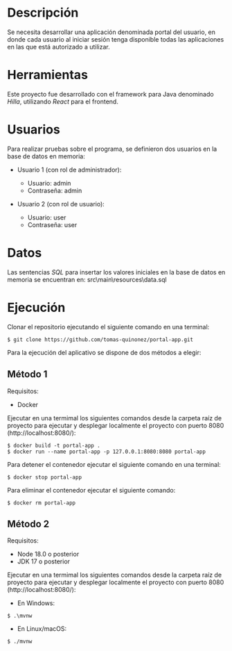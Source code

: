 # Descripción

Se necesita desarrollar una aplicación denominada portal del usuario, en donde cada
usuario al iniciar sesión tenga disponible todas las aplicaciones en las que está autorizado a
utilizar.

# Herramientas

Este proyecto fue desarrollado con el framework para Java denominado *Hilla*, utilizando *React* para el frontend.

# Usuarios

Para realizar pruebas sobre el programa, se definieron dos usuarios en la base de datos en memoria:

- Usuario 1 (con rol de administrador):
  - Usuario: admin
  - Contraseña: admin

- Usuario 2 (con rol de usuario):
  - Usuario: user
  - Contraseña: user

# Datos

Las sentencias *SQL* para insertar los valores iniciales en la base de datos en memoria se encuentran en: src\main\resources\data.sql


# Ejecución

Clonar el repositorio ejecutando el siguiente comando en una terminal:

```
$ git clone https://github.com/tomas-quinonez/portal-app.git
```

Para la ejecución del aplicativo se dispone de dos métodos a elegir:

## Método 1

Requisitos:
-  Docker

Ejecutar en una termimal los siguientes comandos desde la carpeta raíz de proyecto para ejecutar y desplegar localmente el proyecto con puerto 8080 (http://localhost:8080/):

```
$ docker build -t portal-app .
$ docker run --name portal-app -p 127.0.0.1:8080:8080 portal-app
```

Para detener el contenedor ejecutar el siguiente comando en una terminal: 

```
$ docker stop portal-app
```

Para eliminar el contenedor ejecutar el siguiente comando:

```
$ docker rm portal-app
```

## Método 2

Requisitos:
-  Node 18.0 o posterior
-  JDK 17 o posterior

Ejecutar en una termimal los siguientes comandos desde la carpeta raíz de proyecto para ejecutar y desplegar localmente el proyecto con puerto 8080 (http://localhost:8080/):

- En Windows:
```
$ .\mvnw
```

- En Linux/macOS:
```
$ ./mvnw
```


